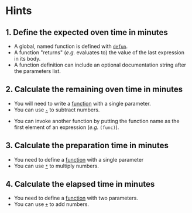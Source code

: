 # Hints

## 1. Define the expected oven time in minutes

- A global, named function is defined with
  [`defun`][cookbook-functions].
- A function "returns" (_e.g._ evaluates to) the value of the last
  expression in its body.
- A function definition can include an optional documentation string
  after the parameters list.

## 2. Calculate the remaining oven time in minutes

- You will need to write a [function][cookbook-functions] with a
  single parameter.
- You can use [`-`][hyper-subtract] to subtract numbers.

* You can invoke another function by putting the function name as the
  first element of an expression (_e.g._ `(func)`).

## 3. Calculate the preparation time in minutes

- You need to define a [function][cookbook-functions] with a single
  parameter
- You can use [`*`][hyper-multiply] to multiply numbers.

## 4. Calculate the elapsed time in minutes

- You need to define a [function][cookbook-functions] with two
  parameters.
- You can use [`+`][hyper-plus] to add numbers.

[cookbook-functions]: https://lispcookbook.github.io/cl-cookbook/functions.html
[hyper-multiply]: http://www.lispworks.com/documentation/HyperSpec/Body/f_st.htm
[hyper-plus]: http://www.lispworks.com/documentation/HyperSpec/Body/f_pl.htm
[hyper-subtract]: http://www.lispworks.com/documentation/HyperSpec/Body/f__.htm

